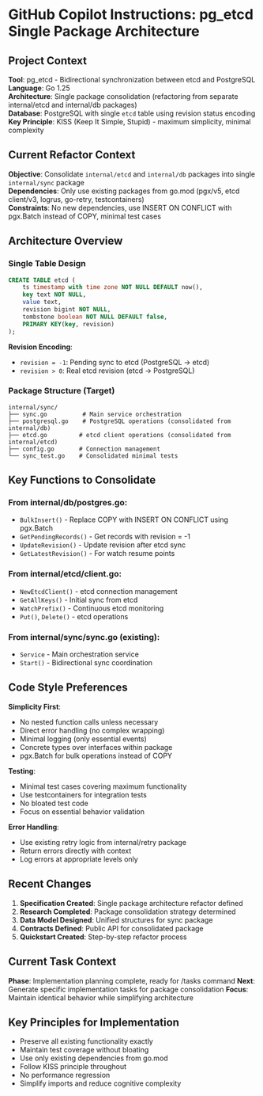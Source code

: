 # GitHub Copilot Instructions: pg_etcd Single Package Architecture

## Project Context

**Tool**: pg_etcd - Bidirectional synchronization between etcd and PostgreSQL  
**Language**: Go 1.25  
**Architecture**: Single package consolidation (refactoring from separate internal/etcd and internal/db packages)  
**Database**: PostgreSQL with single `etcd` table using revision status encoding  
**Key Principle**: KISS (Keep It Simple, Stupid) - maximum simplicity, minimal complexity

## Current Refactor Context

**Objective**: Consolidate `internal/etcd` and `internal/db` packages into single `internal/sync` package  
**Dependencies**: Only use existing packages from go.mod (pgx/v5, etcd client/v3, logrus, go-retry, testcontainers)  
**Constraints**: No new dependencies, use INSERT ON CONFLICT with pgx.Batch instead of COPY, minimal test cases

## Architecture Overview

### Single Table Design
```sql
CREATE TABLE etcd (
    ts timestamp with time zone NOT NULL DEFAULT now(),
    key text NOT NULL,
    value text,
    revision bigint NOT NULL,
    tombstone boolean NOT NULL DEFAULT false,
    PRIMARY KEY(key, revision)
);
```

**Revision Encoding**:
- `revision = -1`: Pending sync to etcd (PostgreSQL → etcd)
- `revision > 0`: Real etcd revision (etcd → PostgreSQL)

### Package Structure (Target)
```
internal/sync/
├── sync.go          # Main service orchestration
├── postgresql.go    # PostgreSQL operations (consolidated from internal/db)
├── etcd.go         # etcd client operations (consolidated from internal/etcd) 
├── config.go       # Connection management
└── sync_test.go    # Consolidated minimal tests
```

## Key Functions to Consolidate

### From internal/db/postgres.go:
- `BulkInsert()` - Replace COPY with INSERT ON CONFLICT using pgx.Batch
- `GetPendingRecords()` - Get records with revision = -1
- `UpdateRevision()` - Update revision after etcd sync
- `GetLatestRevision()` - For watch resume points

### From internal/etcd/client.go:
- `NewEtcdClient()` - etcd connection management
- `GetAllKeys()` - Initial sync from etcd
- `WatchPrefix()` - Continuous etcd monitoring
- `Put()`, `Delete()` - etcd operations

### From internal/sync/sync.go (existing):
- `Service` - Main orchestration service
- `Start()` - Bidirectional sync coordination

## Code Style Preferences

**Simplicity First**:
- No nested function calls unless necessary
- Direct error handling (no complex wrapping)
- Minimal logging (only essential events)
- Concrete types over interfaces within package
- pgx.Batch for bulk operations instead of COPY

**Testing**:
- Minimal test cases covering maximum functionality
- Use testcontainers for integration tests
- No bloated test code
- Focus on essential behavior validation

**Error Handling**:
- Use existing retry logic from internal/retry package
- Return errors directly with context
- Log errors at appropriate levels only

## Recent Changes

1. **Specification Created**: Single package architecture refactor defined
2. **Research Completed**: Package consolidation strategy determined
3. **Data Model Designed**: Unified structures for sync package
4. **Contracts Defined**: Public API for consolidated package
5. **Quickstart Created**: Step-by-step refactor process

## Current Task Context

**Phase**: Implementation planning complete, ready for /tasks command
**Next**: Generate specific implementation tasks for package consolidation
**Focus**: Maintain identical behavior while simplifying architecture

## Key Principles for Implementation

- Preserve all existing functionality exactly
- Maintain test coverage without bloating
- Use only existing dependencies from go.mod
- Follow KISS principle throughout
- No performance regression
- Simplify imports and reduce cognitive complexity